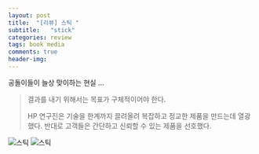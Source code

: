 ```yaml
---
layout: post
title:  "[리뷰] 스틱 "
subtitle:   "stick"
categories: review
tags: book media
comments: true
header-img: 
---
```


공돌이들이 늘상 맞이하는 현실 ... 

> 결과를 내기 위해서는 목표가 구체적이어야 한다.
>
> HP 연구진은 기술을 한계까지 끌려올려 복잡하고 정교한 제품을 만드는데 열광했다. 
> 반대로 고객들은 간단하고 신뢰할 수 있는 제품을 선호했다.



![스틱](https://youngsungson.github.io/assets/img/review/20150425-review-book-stick1.jpg)
![스틱](https://youngsungson.github.io/assets/img/review/20150425-review-book-stick2.jpg)
